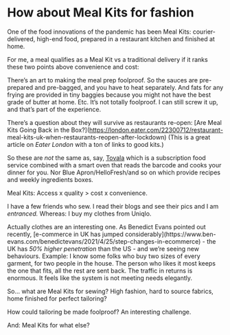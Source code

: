 # How about Meal Kits for fashion

One of the food innovations of the pandemic has been Meal Kits: courier-
delivered, high-end food, prepared in a restaurant kitchen and finished at
home.

For me, a meal qualifies as a Meal Kit vs a traditional delivery if it ranks
these two points above convenience and cost:

There’s an art to making the meal prep foolproof. So the sauces are pre-
prepared and pre-bagged, and you have to heat separately. And fats for any
frying are provided in tiny baggies because you might not have the best grade
of butter at home. Etc. It’s not totally foolproof. I can still screw it up,
and that’s part of the experience.

There’s a question about they will survive as restaurants re-open: [Are Meal
Kits Going Back in the Box?](https://london.eater.com/22300712/restaurant-
meal-kits-uk-when-restaurants-reopen-after-lockdown) (This is a great article
on _Eater London_ with a ton of links to good kits.)

So these are _not_ the same as, say, [Tovala](https://www.tovala.com) which is
a subscription food service combined with a smart oven that reads the barcode
and cooks your dinner for you. Nor Blue Apron/HelloFresh/and so on which
provide recipes and weekly ingredients boxes.

Meal Kits: Access x quality > cost x convenience.

I have a few friends who sew. I read their blogs and see their pics and I am
_entranced._ Whereas: I buy my clothes from Uniqlo.

Actually clothes are an interesting one. As Benedict Evans pointed out
recently, [e-commerce in UK has jumped considerably](https://www.ben-
evans.com/benedictevans/2021/4/25/step-changes-in-ecommerce) \- the UK has
_50% higher penetration_ than the US - and we’re seeing new behaviours.
Example: I know some folks who buy two sizes of every garment, for two people
in the house. The person who likes it most keeps the one that fits, all the
rest are sent back. The traffic in returns is enormous. It feels like the
system is not meeting needs elegantly.

So… what are Meal Kits for sewing? High fashion, hard to source fabrics, home
finished for perfect tailoring?

How could tailoring be made foolproof? An interesting challenge.

And: Meal Kits for what else?
